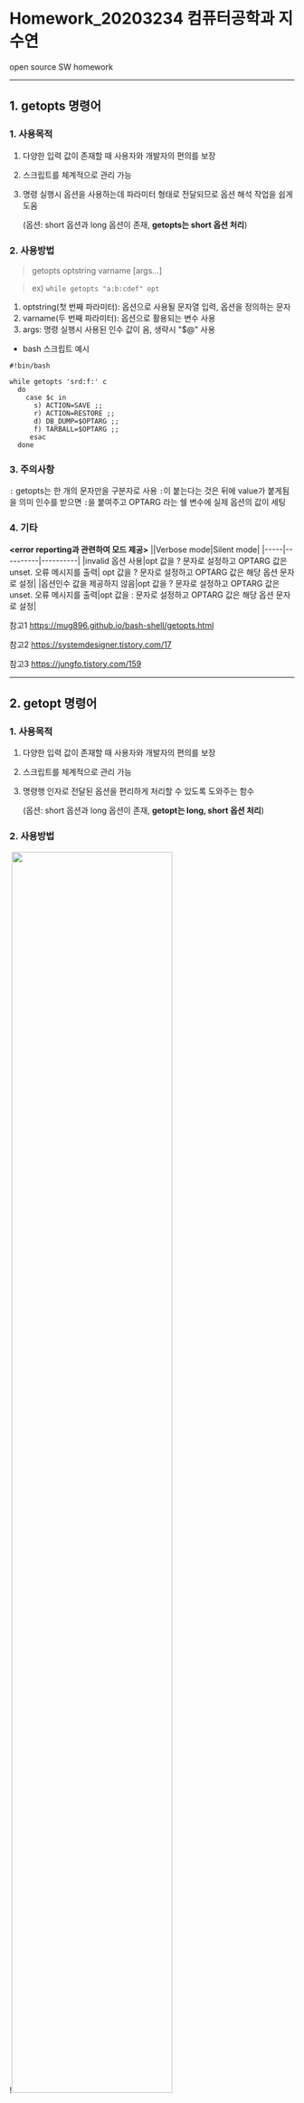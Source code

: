 # Homework_20203234 컴퓨터공학과 지수연
open source SW homework


----


## 1. getopts 명령어
### 1. 사용목적
  1) 다양한 입력 값이 존재할 때 사용자와 개발자의 편의를 보장
  2) 스크립트를 체계적으로 관리 가능
  3) 명령 실행시 옵션을 사용하는데 파라미터 형태로 전달되므로 옵션 해석 작업을 쉽게 도움
     
     (옵션: short 옵션과 long 옵션이 존재, **getopts는 short 옵션 처리**)
     
  
### 2. 사용방법
> getopts optstring varname [args...]

> ex) `while getopts "a:b:cdef" opt`
  1) optstring(첫 번째 파라미터): 옵션으로 사용될 문자열 입력, 옵션을 정의하는 문자
  2) varname(두 번째 파라미터): 옵션으로 활용되는 변수 사용
  3) args: 명령 실행시 사용된 인수 값이 옴, 생략시 "$@" 사용

* bash 스크립트 예시
```
#!bin/bash

while getopts 'srd:f:' c 
  do 
    case $c in 
      s) ACTION=SAVE ;; 
      r) ACTION=RESTORE ;; 
      d) DB_DUMP=$OPTARG ;; 
      f) TARBALL=$OPTARG ;; 
     esac 
  done
```


### 3. 주의사항
`:` getopts는 한 개의 문자만을 구분자로 사용
`:`이 붙는다는 것은 뒤에 value가 붙게됨을 의미
인수를 받으면 `:`을 붙여주고 OPTARG 라는 쉘 변수에 실제 옵션의 값이 세팅


### 4. 기타
**<error reporting과 관련하여 모드 제공>**
||Verbose mode|Silent mode|
|-----|----------|----------|
|invalid 옵션 사용|opt 값을 ? 문자로 설정하고 OPTARG 값은 unset. 오류 메시지를 출력|	opt 값을 ? 문자로 설정하고 OPTARG 값은 해당 옵션 문자로 설정|
|옵션인수 값을 제공하지 않음|opt 값을 ? 문자로 설정하고 OPTARG 값은 unset. 오류 메시지를 출력|opt 값을 : 문자로 설정하고 OPTARG 값은 해당 옵션 문자로 설정|

참고1 https://mug896.github.io/bash-shell/getopts.html

참고2 https://systemdesigner.tistory.com/17

참고3 https://jungfo.tistory.com/159

----


## 2. getopt 명령어
### 1. 사용목적
  1) 다양한 입력 값이 존재할 때 사용자와 개발자의 편의를 보장
  2) 스크립트를 체계적으로 관리 가능
  3) 명령행 인자로 전달된 옵션을 편리하게 처리할 수 있도록 도와주는 함수
     
     
     (옵션: short 옵션과 long 옵션이 존재, **getopt는 long, short 옵션 처리**)
 
 
### 2. 사용방법
!<img src="https://user-images.githubusercontent.com/94359749/142604370-fe1d95b9-1a4f-459c-b832-333acd949ab3.PNG" width="75%" height="75%">


> get -o|--options shortopts와 <-l|--longoptions longopts> <-n|--name progname> <--> parameters

> ex) getopt -o d:u:f:h -l diffs:,unit:,format:,help -- $@
* ex) 실행
> $(getopt -o d:u:f:h -l diffs:,unit:,format:,help -- "$@")

  1) -o 와 --options 같기 때문에 하나 골라서 적용
  2) shortopts: 옵션으로 사용될 문자열 입력, 옵션을 정의하는 문자
  3) longopts: 긴 옵션을 정의하는 문자 (ex. diffs와 같은 긴 옵션 정의) ,(콤마)로 구분
  4) progname: 오류 발생시 리포팅할 프로그램 명칭(**현재 셀 스크립트 파일명**)
  5) parameters: 옵션에 해당하는 실제 명령 구문 (ex. 모든 파라미터를 뜻하는 $@ 사용)

```
#!/bin/sh

print_try() {
    echo "Try './datefmt3.sh -h' for more information!"
    exit 1
}

print_help() {
    echo "usage : ./datefmt3.sh -d <diffs> -u <unit> [-f format]"
    echo "usage : ./datefmt3.sh --diffs <diffs> --unit <unit> [--format format]"
    exit 1
}

options="$(getopt -o d:u:f:h -l diffs:,unit:,format:,help -- "$@")"
eval set -- $options

while true
do
    # echo "$1, $2  [$@]"
    case $1 in
        -d|--diffs)
            D=$2
            shift 2;;
        -u|--unit)
            U=$2
            shift 2;;
        -f|--format)
            F=$2
            shift 2;;
        -h|--help)
            print_help;;
        --)
            break;;
        *)
            print_try;;
    esac
done

RET=`date $F --date="$D $U"`
echo "$RET"
```

참고1 https://www.youtube.com/watch?v=DS3PV1q3dwU&ab_channel=%EC%8B%9C%EB%8B%88%EC%96%B4%EC%BD%94%EB%94%A9

참고2 https://github.com/indiflex/refs/tree/main/linux

### 3. 주의사항
`--` 의 뒤 parameters 에서
> ex) $(**getopt** -o d:u:f:h -l diffs:,unit:,format:,help -- **$@**) **"$@" 쌍따옴표가 없으면 $@가 아닌 getopt에 가짐**
 
 
#### 4. 기타
**<getopt 관련규칙>**
[규칙 3] 옵션의 이름은 한 글자여야 한다.
[규칙 4] 모든 옵션의 앞에는 하이픈(-)이 있어야한다. 이중 하이픈도 사용(--opt)
[규칙 5] 인자가 없는 옵션은 하나의 - 다음에 묶여서 올 수 있다.(예: -abc)
[규칙 6] 옵션의 첫 번째 인자는 공백이나 탭으로 띄고 입력해야 한다.(예: -l /usr/bin)
[규칙 7] 인자가 있어야 하는 옵션에서 인자를 생략할 수 없다.
[규칙 9] 모든 옵션은 명령의 인자보다 앞에 와야한다.(예: ls -a /usr/bin)
[규칙 10] 옵션의 끝을 나타내기 위해 --을 사용할 수 있다

참고1 https://mug896.github.io/bash-shell/getopts.html

참고2 https://gomudara.tistory.com/119


----


## 3. sed 명령어
### 1. 사용목적
  1) 편집(수정, 찾기, 출력 치환, 삭제, 글추가)
  2) 일렬의 명령, 명령 파일을 기반으로 파일의 여러 줄 내용을 수정 가능


### 2. 사용방법
>sed [-e script][-f script-file][file...]

(1) 찾기, 출력
> sed -n '/abd/p' list.txt 
list.txt 파일을 한줄씩 읽으면서 abd 문자를 찾으면 그 줄을 출력(p)
'-n 의미: 읽은 것을 출력하지 않음'
> sed -n '1p' <파일>
첫 라인만 출력
> sed -n '1,3p' <파일>
첫 번째 행부터 세 번째 행까지 출력
> sed -n '8,$p' <파일>
여덟 번째 행부터 끝 행까지 출력

(2) 치환 
> sed 's/addrass/address/' list.txt
addrass를 address로 바꿈 **BUT, 원본파일을 바꾸지 않고 출력만 바꿈**

> sed 's/\t/\ /' list.txt 
탭문자를 엔터로 변환


(3) 추가
> scriptfile - s/

(4) 삭제
>   sed '/없애버릴 글자/d' <파일>
예: sed '/TD/d' 1.html
TD 문자가 포함된 줄을 삭제후 출력

> sed '/Src/!d' 1.html
Src 문자가 있는 줄만 지우지 않음

> sed '1,2d' 1.html
처음 1,2줄 지움

(5) 파이프(|)와 사용
> who | sed -e 's; .*$;;'



참고 https://blog.wonizz.tk/2019/03!


### 3. 특징
  1) 쉘, 쉘스크립트에서 파이프(|)와 같이 사용 가능
  2) 정규표현식 가능 **BUT 특수문자 앞에 역 슬래시를 붙여줘야함**
     ex) sed 's/\$man/man/g' test.txt
  **3) 원본을 건드리지 않음**


### 4. sed subcommand 명령어 종류와 의미
|subcommand|의미|
|-------|-----------------|
| a\ | 현재 행에 하나 이상의 새로운 행을 추가 |
| c\ | 현재 행의 내용을 새로운 내용을 교체 |
| d | 행을 삭제 |
| i/ | 현재 행의 위에 텍스트 삽입 |
| h | 패턴 스페이스의 내용을 홀드 스페이스에 복사 |
| H | 패턴 스페이스의 내용을 홀드 스페이스에 추가 |
| g | 홀드 스페이스의 내용을 패턴 스페이스에 복사 (패턴 스페이스가 비어있지 않은 경우: 덮어쓰기) |
| G | 홀드 스페이스의 내용을 패턴 스페이스에 복사 (패턴 스페이스가 비어있지 않은 경우: 그 뒤에 추가) |
| l | 출력되지 않는 특수문자를 명확하게 출력 |
| p | 행을 출력 |
| n | 다음 입력 행을 첫 번째 명령어가 아닌 다음 명령어에서 처리하게 함 |
| q | sed를 종료 |
| r | 파일로부터 행을 읽어옴 |
| ! | 선택된 행을 제외한 나머지 전체 행에 명령어 적용 |
| s | 문자열을 치환 |

참고 https://jhnyang.tistory.com/287


----


## 4. awk 명령어
### 1. 사용목적
  1) 지정된 파일로부터 데이터를 분류한 다음,
     분류된 텍스트 데이터를 바탕으로 패턴 매칭 여부를 검사하거나 데이터 조작 및 연산 등의 액션을 수행, 
     그 결과 출력
 
 <awk 명령으로 할 수 있는 일>
- 텍스트 파일의 전체 내용 출력
- 파일의 특정 필드만 출력
- 특정 필드에 문자열을 추가해서 출력
- 패턴이 포함된 레코드 출력
- 특정 필드에 연산 수행 결과 출력
- 필드 값 비교에 따라 레코드 출력


!<img src="https://user-images.githubusercontent.com/94359749/142647921-43fb2268-a339-46c9-b553-1b5e58a6cc21.PNG" width="70%" height="70%">


### 2. 사용방법
> awk [OPTION...] [awk program] [ARGUMENT...]
      OPTION
        -F        : 필드 구분 문자 지정.
        -f        : awk program 파일 경로 지정.
        -v        : awk program에서 사용될 특정 variable값 지정.
      awk program
        -f 옵션이 사용되지 않은 경우, awk가 실행할 awk program 코드 지정.
      ARGUMENT
        입력 파일 지정 또는 variable 값 지정.


### 3. 특징
  1) 기본적으로 입력 데이터를 라인 단위의 레코드로 인식 (각 레코드에 들어 있는 텍스트는 공백문자(space, tab)로 구분된 필드들로 분류)
  2) 식별된 레코드 및 필드 값들은 awk 프로그램에 의해 패턴 매칭 및 다양한 액션의 파라미터로 사용
  3) awk program은 스크립트 형식의 프로그래밍 언어로 작성되기 때문에 작성 방법이 다양
     awk program 기본 구조: 'pattern { action }' 
     즉, awk 사용방법 > awk [OPTION...] 'pattern { action }' [ARGUMENT...] 
     주의) 'pattern { action }' 생략 가능, pattern 생략시: 모든 레코드가 적용, action 생략시: print 적용
     `
     # pattern 생략
      $ awk '{ print }' ./file.txt      # file.txt의 모든 레코드 출력.

     # action 생략
      $ awk '/p/' ./file.txt            # file.txt에서 p를 포함하는 레코드 출력.
    `


### 4. awk 명령 사용 예
| awk 사용 예 | 명령어 옵션 |
|----------|------------------------|
| 파일의 전체 내용 출력 | 	awk '{ print }' [FILE] |
| 필드 값 출력 | awk '{ print $1 }' [FILE] |
| 필드 값에 임의 문자열을 같이 출력 | awk '{print "STR"$1, "STR"$2}' [FILE] |
| 지정된 문자열을 포함하는 레코드만 출력 | awk '/STR/' [FILE] |
| 특정 필드 값 비교를 통해 선택된 레코드만 출력 | 	awk '$1 == 10 { print $2 }' [FILE] |
| 특정 필드들의 합 | awk '{sum += $3} END { print sum }' [FILE] |
| 여러 필드들의 합| awk '{ for (i=2; i<=NF; i++) total += $i }; END { print "TOTAL : "total }' [FILE] |
| 레코드 단위로 필드 합 및 평균 값 구하기 | awk '{ sum = 0 } {sum += ($3+$4+$5) } { print $0, sum, sum/3 }' [FILE] |
| 필드에 연산을 수행한 결과 출력 | awk '{print $1, $2, $3+2, $4, $5}' [FILE] |
| 레코드 또는 필드의 문자열 길이 검사 | 사	awk ' length($0) > 20' [FILE] |
| 파일에 저장된 awk program 실행 | 	awk -f [AWK FILE] [FILE] |
| 필드 구분 문자 변경 | 	awk -F ':' '{ print $1 }' [FILE] |
| awk 실행 결과 레코드 정렬 | 	awk '{ print $0 }' [FILE] |
| 특정 레코드만 출력 | awk 'NR == 2 { print $0; exit }' [FILE] |
| 출력 필드 너비 지정 | awk '{ printf "%-3s %-8s %-4s %-4s %-4s\n", $1, $2, $3, $4, $5}' [FILE] |
| 필드 중 최대 값 출력 | awk '{max = 0; for (i=3; i<NF; i++) max = ($i > max) ? $i : max ; print max}' [FILE] |

